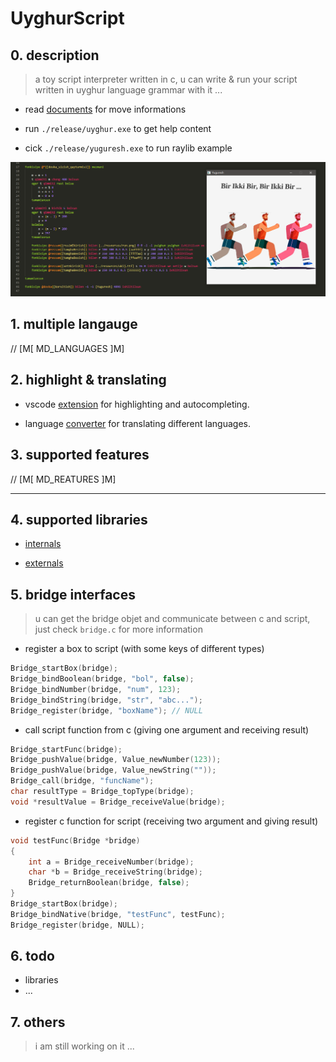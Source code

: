 # UyghurScript

## 0. description

> a toy script interpreter written in c, u can write & run your script written in uyghur language grammar with it ...

> 

* read [documents](./documents/) for move informations


* run `./release/uyghur.exe` to get help content

* cick `./release/yuguresh.exe` to run raylib example

![example](./resources/examples/running.png)

## 1. multiple langauge

// [M[ MD_LANGUAGES ]M]

## 2. highlight & translating

* vscode [extension](https://marketplace.visualstudio.com/publishers/Atypicalim) for highlighting and autocompleting.

* language [converter](https://Atypicalim.github.io/others/converter.html) for translating different languages.

## 3. supported features

// [M[ MD_REATURES ]M]

--------------------------------

## 4. supported libraries

* [internals](./documents/internals)

* [externals](./documents/externals)

## 5. bridge interfaces

> u can get the bridge objet and communicate between c and script, just check `bridge.c` for more information

*  register a box to script (with some keys of different types)
```c++
Bridge_startBox(bridge);
Bridge_bindBoolean(bridge, "bol", false);
Bridge_bindNumber(bridge, "num", 123);
Bridge_bindString(bridge, "str", "abc...");
Bridge_register(bridge, "boxName"); // NULL
```

* call script function from c (giving one argument and receiving result)
```c++
Bridge_startFunc(bridge);
Bridge_pushValue(bridge, Value_newNumber(123));
Bridge_pushValue(bridge, Value_newString(""));
Bridge_call(bridge, "funcName");
char resultType = Bridge_topType(bridge);
void *resultValue = Bridge_receiveValue(bridge);
```

* register c function for script (receiving two argument and giving result)
```c++
void testFunc(Bridge *bridge)
{
    int a = Bridge_receiveNumber(bridge);
    char *b = Bridge_receiveString(bridge);
    Bridge_returnBoolean(bridge, false);
}
Bridge_startBox(bridge);
Bridge_bindNative(bridge, "testFunc", testFunc);
Bridge_register(bridge, NULL);
```

## 6. todo

* libraries
* ...

## 7. others

> i am still working on it ...
